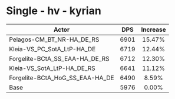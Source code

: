 # Single - hv - kyrian
| Actor | DPS | Increase |
|---|:---:|:---:|
|Pelagos-CM_BT_NR-HA_DE_RS|6901|15.47%|
|Kleia-VS_PC_SotA_LtP-HA_DE|6719|12.44%|
|Forgelite-BCtA_SS_EAA-HA_DE_RS|6712|12.30%|
|Kleia-VS_SotA_LtP-HA_DE_RS|6641|11.12%|
|Forgelite-BCtA_HoG_SS_EAA-HA_DE|6490|8.59%|
|Base|5976|0.00%|
